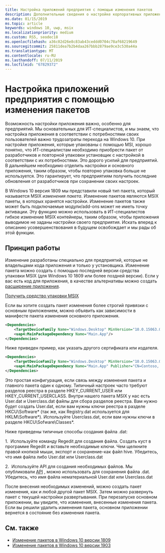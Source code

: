 ```yaml
---
title: Настройка приложений предприятия с помощью изменения пакетов
description: Дополнительные сведения о настройке корпоративных приложений
ms.date: 01/15/2019
ms.topic: article
keywords: windows 10, uwp, msix
ms.localizationpriority: medium
ms.custom: RS5, seodec18
ms.openlocfilehash: a36c02d26e8c83ab43ceddd0704c78af68219649
ms.sourcegitcommit: 25811dea7b2b4daa267bbb2879ae9ce3c530a44a
ms.translationtype: MT
ms.contentlocale: ru-RU
ms.lasthandoff: 07/11/2019
ms.locfileid: "67829372"
---
```

# <a name="customize-your-enterprise-apps-with-modification-packages"></a>Настройка приложений предприятия с помощью изменения пакетов 

Возможность настройки приложения важно, особенно для предприятий. Мы основательных для ИТ-специалистов, и мы знаем, что настройка приложения в соответствии с потребностями своих пользователей важно трудозатраты перехода на Windows 10. При настройке приложения, которые упакованы с помощью MSI, хорошо понятно, что ИТ-специалистам необходимо приобрести пакет от разработчиков и повторной упаковки установщик с настройкой в соответствии с их потребностями. Это дорого усилий для предприятий. В дальнейшем необходимо отделить настройки и основного приложения, таким образом, чтобы повторно упаковка больше не используется. Это гарантирует, что предприятиям получить последние обновления от разработчиков при сохранении своих настроек.

В Windows 10 версия 1809 мы представили новый тип пакета, который называется MSIX *изменения пакета*. Изменение пакетов являются MSIX пакеты, в которых хранятся настройки. Изменение пакетов также может быть подключаемые модули/add-ons может не иметь точку активации. Эту функцию можно использовать в ИТ-специалистов гибкое изменение MSIX контейнеры, таким образом, чтобы приложения выводимое не заданы настройки своего предприятия. Искать вперед к описанию усовершенствования в будущем освобождает и мы рады об этой функции. 

## <a name="how-it-works"></a>Принцип работы

Изменение разработаны специально для предприятий, которые не владельцами кода приложения и только у установщика. Изменение пакета можно создать с помощью последней версии средства упаковки MSIX (для Windows 10 1809 или более поздней версии). Если у вас есть код для приложения, в качестве альтернативы можно создать [расширение приложения](https://docs.microsoft.com/windows/uwp/launch-resume/how-to-create-an-extension). 

<div class="nextstepaction"><p><a class="x-hidden-focus" href="https://www.microsoft.com/en-us/p/msix-packaging-tool/9n5lw3jbcxkf" data-linktype="external">Получить средство упаковки MSIX</a></p></div>

Если вы хотите создать пакет изменения более строгий привязки с основным приложением, можно объявить как зависимости в манифесте пакета изменения основного приложения. 

``` xml
<Dependencies>
    <TargetDeviceFamily Name="Windows.Desktop" MinVersion="10.0.15063.0"/>
    <uap4:MainPackageDependency Name="Main.App"/>
</Dependencies>
```

Ниже приведен пример, как указать другого сертификата или издателя.

``` xml
<Dependencies>
    <TargetDeviceFamily Name="Windows.Desktop" MinVersion="10.0.15063.0"/>
    <uap4:MainPackageDependency Name="Main.App" Publisher="CN=Contoso, C=US" />
</Dependencies>

```

Это простая конфигурация, если связь между изменения пакета и главного пакета один к одному. Типичный настроек часто требуют разделов реестра в разделе HKEY_CURRENT_USER или HKEY_CURRENT_USERCLASS. Внутри нашего пакета MSIX у нас есть User.dat и Userclass.dat файлы для сбора разделов реестра. Вам нужно будет создать User.dat, если вам нужны ключи реестра в разделе HKCU\Software\* (так же, как Registry.dat используется для HKLM\Software\*). Используйте Userclass.dat, если вам нужны ключи в разделе HKCU\Sofware\Classes\*. 

Ниже приведены типичные способы создания файла .dat: 

1.  Используйте команду Regedit для создания файла. Создать куст в программе Regedit и вставьте необходимые ключи. Чем щелкните правой кнопкой мыши, экспорт и сохранение-как файл hive. Убедитесь, что имя файла либо User.dat или Userclass.dat

2.  Используйте API для создания необходимых файлов. Мы опубликовали [API](https://msdn.microsoft.com/en-us/library/ee210773(v=vs.85).aspx) , можно использовать для сохранения файла .dat. Убедитесь, что имя файла нематериальной User.dat или Userclass.dat

После внесения необходимых изменений, можно создать пакет изменения, как и любой другой пакет MSIX. Затем можно развернуть пакет с текущей настройки развертывания. При перезапуске основном приложении, вы увидите, что изменения, внесенные изменения пакета. Если вы решили удалить изменения пакета, основном приложении вернется в состояние без изменения пакета. 

## <a name="see-also"></a>См. также
- [Изменение пакетов в Windows 10 версии 1809](modification-package-1809-update.md)
- [Изменение пакетов в Windows 10 версии 1903](modification-package-1903.md)
